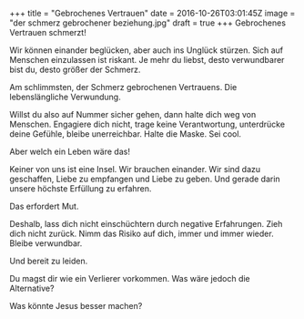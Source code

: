 +++
title = "Gebrochenes Vertrauen"
date = 2016-10-26T03:01:45Z
image = "der schmerz gebrochener beziehung.jpg"
draft = true
+++
Gebrochenes Vertrauen schmerzt! 

Wir können einander beglücken, aber auch ins Unglück stürzen. Sich auf Menschen einzulassen ist riskant. Je mehr du liebst, desto verwundbarer bist du, desto größer der Schmerz.

Am schlimmsten, der Schmerz gebrochenen Vertrauens. Die lebenslängliche Verwundung.

Willst du also auf Nummer sicher gehen, dann halte dich weg von Menschen. Engagiere dich nicht, trage keine Verantwortung, unterdrücke deine Gefühle, bleibe unerreichbar. Halte die Maske. Sei cool.

Aber welch ein Leben wäre das!

Keiner von uns ist eine Insel. Wir brauchen einander. Wir sind dazu geschaffen, Liebe zu empfangen und Liebe zu geben. Und gerade darin unsere höchste Erfüllung zu erfahren.

Das erfordert Mut.

Deshalb, lass dich nicht einschüchtern durch negative Erfahrungen. Zieh dich nicht zurück. Nimm das Risiko auf dich, immer und immer wieder. Bleibe verwundbar. 

Und bereit zu leiden.

Du magst dir wie ein Verlierer vorkommen. Was wäre jedoch die Alternative? 

Was könnte Jesus besser machen?